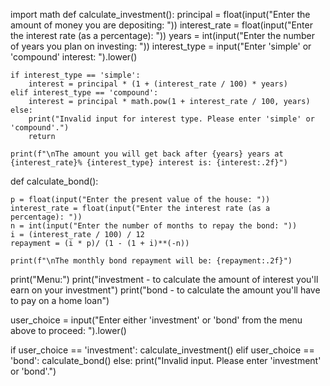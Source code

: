 import math
def calculate_investment():
    principal = float(input("Enter the amount of money you are depositing: "))
    interest_rate = float(input("Enter the interest rate (as a percentage): "))
    years = int(input("Enter the number of years you plan on investing: "))
    interest_type = input("Enter 'simple' or 'compound' interest: ").lower()

    if interest_type == 'simple':
        interest = principal * (1 + (interest_rate / 100) * years)
    elif interest_type == 'compound':
        interest = principal * math.pow(1 + interest_rate / 100, years)
    else:
        print("Invalid input for interest type. Please enter 'simple' or 'compound'.")
        return

    print(f"\nThe amount you will get back after {years} years at {interest_rate}% {interest_type} interest is: {interest:.2f}")


def calculate_bond():
    
    p = float(input("Enter the present value of the house: "))
    interest_rate = float(input("Enter the interest rate (as a percentage): "))
    n = int(input("Enter the number of months to repay the bond: "))
    i = (interest_rate / 100) / 12
    repayment = (i * p)/ (1 - (1 + i)**(-n))

    print(f"\nThe monthly bond repayment will be: {repayment:.2f}")


print("Menu:")
print("investment - to calculate the amount of interest you'll earn on your investment")
print("bond - to calculate the amount you'll have to pay on a home loan")

user_choice = input("Enter either 'investment' or 'bond' from the menu above to proceed: ").lower()

if user_choice == 'investment':
    calculate_investment()
elif user_choice == 'bond':
    calculate_bond()
else:
    print("Invalid input. Please enter 'investment' or 'bond'.")
